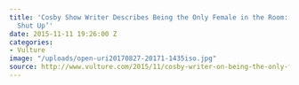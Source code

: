 ```yaml
---
title: 'Cosby Show Writer Describes Being the Only Female in the Room: ‘Sit Down and
  Shut Up’'
date: 2015-11-11 19:26:00 Z
categories:
- Vulture
image: "/uploads/open-uri20170827-20171-1435iso.jpg"
source: http://www.vulture.com/2015/11/cosby-writer-on-being-the-only-female-shut-up.html
---
```


